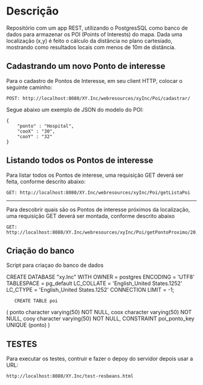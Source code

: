 # Descrição

Repositório com um app REST, utilizando o PostgresSQL como banco de dados para armazenar os POI (Points of Interests) do mapa.
Dada uma localização (x,y) é feito o cálculo da distância no plano cartesiado, mostrando como resultados locais com menos de 10m de distância.

Cadastrando um novo Ponto de interesse
-----------------------

Para o cadastro de Pontos de Interesse, em seu client HTTP, colocar o seguinte caminho:

    POST: http://localhost:8080/XY.Inc/webresources/xyInc/Poi/cadastrar/

Segue abaixo um exemplo de JSON do modelo do POI:

    {
	    "ponto" : "Hospital",
	    "cooX" : "30",
	    "cooY" : "32"
    }

Listando todos os Pontos de interesse
-----------------------

Para listar todos os Pontos de interese, uma requisição GET deverá ser feita, conforme descrito abaixo:

    GET: http://localhost:8080/XY.Inc/webresources/xyInc/Poi/getListaPoi
    
-----------------------------

Para descobrir quais são os Pontos de interesse próximos da localização, uma requisição GET deverá ser montada, conforme descrito abaixo

    GET: http://localhost:8080/XY.Inc/webresources/xyInc/Poi/getPontoProximo/20,10


Criação do banco
----------------
Script para criaçao do banco de dados 

CREATE DATABASE "xy.Inc"
  WITH OWNER = postgres
       ENCODING = 'UTF8'
       TABLESPACE = pg_default
       LC_COLLATE = 'English_United States.1252'
       LC_CTYPE = 'English_United States.1252'
       CONNECTION LIMIT = -1;

       CREATE TABLE poi
(
  ponto character varying(50) NOT NULL,
  coox character varying(50) NOT NULL,
  cooy character varying(50) NOT NULL,
  CONSTRAINT poi_ponto_key UNIQUE (ponto)
)

TESTES
-----------------------

Para executar os testes, contruir e fazer o depoy do servidor depois usar a URL:

    http://localhost:8080/XY.Inc/test-resbeans.html


